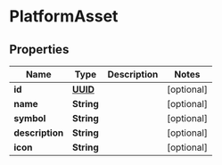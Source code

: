 
# PlatformAsset

## Properties
Name | Type | Description | Notes
------------ | ------------- | ------------- | -------------
**id** | [**UUID**](UUID.md) |  |  [optional]
**name** | **String** |  |  [optional]
**symbol** | **String** |  |  [optional]
**description** | **String** |  |  [optional]
**icon** | **String** |  |  [optional]



